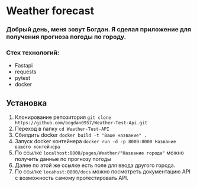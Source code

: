 # Weather forecast
### Добрый день, меня зовут Богдан. Я сделал приложение для получения прогноза погоды по городу.
### Стек технологий: 
- Fastapi
- requests
- pytest
- docker
## Установка
1. Клонирование репозитория 
```git clone https://github.com/bogdan0957/Weather-Test-Api.git```
2. Переход в папку
   ```cd Weather-Test-API```
3. Сбилдить docker
   ```docker build -t "Ваше название" .```
4. Запуск docker контейнера
   ```docker run -d -p 8000:8000 Название вашего контейнера```
5. По ссылке ```localhost:8000/pages/Weather/"Название города"``` можно получить данные по прогнозу погоды
6. Далее по этой же ссылке есть поле для ввода другого города.
7. По ссылке ```locahost:8000/docs``` можно посмотреть документацию API с возможность самому протестировать API.
